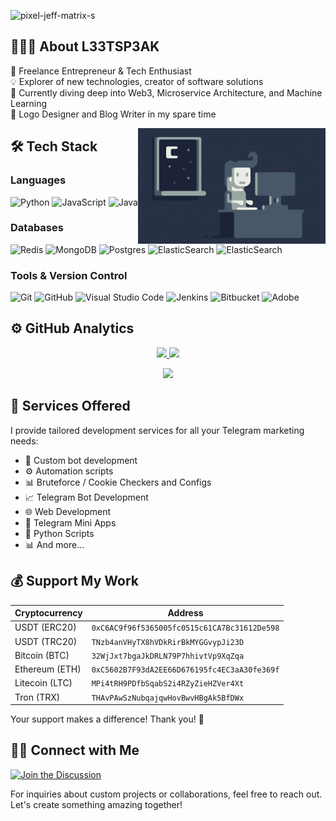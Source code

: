 ![pixel-jeff-matrix-s](https://github.com/user-attachments/assets/a705dda2-172a-45d8-99ef-b86bbceaaf87)

## 👨🏻‍💻 About L33TSP3AK

🚀 Freelance Entrepreneur & Tech Enthusiast\
💡 Explorer of new technologies, creator of software solutions\
🌱 Currently diving deep into Web3, Microservice Architecture, and Machine Learning\
🎨 Logo Designer and Blog Writer in my spare time


<img alt="Night Coding" src="https://raw.githubusercontent.com/AVS1508/AVS1508/master/assets/Night-Coding.gif" align="right"/>



## 🛠 Tech Stack

### Languages
![Python](https://img.shields.io/badge/python-3670A0?style=for-the-badge&logo=python&logoColor=ffdd54)
![JavaScript](https://img.shields.io/badge/javascript-%23323330.svg?style=for-the-badge&logo=javascript&logoColor=%23F7DF1E)
![Java](https://img.shields.io/badge/java-%23ED8B00.svg?style=for-the-badge&logo=java&logoColor=white)

### Databases
![Redis](https://img.shields.io/badge/redis-%23DD0031.svg?style=for-the-badge&logo=redis&logoColor=white)
![MongoDB](https://img.shields.io/badge/MongoDB-%234ea94b.svg?style=for-the-badge&logo=mongodb&logoColor=white)
![Postgres](https://img.shields.io/badge/postgres-%23316192.svg?style=for-the-badge&logo=postgresql&logoColor=white)
![ElasticSearch](https://img.shields.io/badge/-ElasticSearch-005571?style=for-the-badge&logo=elasticsearch)
![ElasticSearch](https://img.shields.io/badge/-ElasticSearch-005571?style=for-the-badge&logo=elasticsearch)
### Tools & Version Control
![Git](https://img.shields.io/badge/git-%23F05033.svg?style=for-the-badge&logo=git&logoColor=white)
![GitHub](https://img.shields.io/badge/github-%23121011.svg?style=for-the-badge&logo=github&logoColor=white)
![Visual Studio Code](https://img.shields.io/badge/Visual%20Studio%20Code-0078d7.svg?style=for-the-badge&logo=visual-studio-code&logoColor=white)
![Jenkins](https://img.shields.io/badge/jenkins-%232C5263.svg?style=for-the-badge&logo=jenkins&logoColor=white)
![Bitbucket](https://img.shields.io/badge/bitbucket-%230047B3.svg?style=for-the-badge&logo=bitbucket&logoColor=white)
![Adobe](https://img.shields.io/badge/adobe-%23FF0000.svg?style=for-the-badge&logo=adobe&logoColor=white)

## ⚙️ GitHub Analytics

<p align="center">
  <a href="https://github.com/L33TSP3AK">
    <img height="180em" src="https://github-readme-stats-eight-theta.vercel.app/api?username=Adityakanoi2001&show_icons=true&theme=algolia&include_all_commits=true&count_private=true"/>
  </a>
  <a href="https://github.com/L33TSP3AK">
    <img height="180em" src="https://github-readme-stats-eight-theta.vercel.app/api/top-langs/?username=Adityakanoi2001&layout=compact&langs_count=8&theme=algolia"/>
  </a>
</p>

<p align="center">
  <img height="180em" src="https://github-readme-streak-stats.herokuapp.com/?user=L33TSP3AK&theme=dark&hide_border=true"/>
</p>

## 💼 Services Offered

I provide tailored development services for all your Telegram marketing needs:

- 🤖 Custom bot development
- ⚙️ Automation scripts
- 📊 Bruteforce / Cookie Checkers and Configs
- 📈 Telegram Bot Development
- 🌐 Web Development
- 🔗 Telegram Mini Apps
- 🐍 Python Scripts
- 📊 And more...

## 💰 Support My Work

| Cryptocurrency | Address |
|----------------|---------|
| USDT (ERC20) | `0xC6AC9f96f5365005fc0515c61CA7Bc31612De598` |
| USDT (TRC20) | `TNzb4anVHyTX8hVDkRirBkMYGGvypJi23D` |
| Bitcoin (BTC) | `32WjJxt7bgaJkDRLN79P7hhivtVp9XqZqa` |
| Ethereum (ETH) | `0xC5602B7F93dA2EE66D676195fc4EC3aA30fe369f` |
| Litecoin (LTC) | `MPi4tRH9PDfbSqabS2i4RZyZieHZVer4Xt` |
| Tron (TRX) | `THAvPAwSzNubqajqwHovBwvHBgAk5BfDWx` |

Your support makes a difference! Thank you! 🙏

## 🤝🏻 Connect with Me

[![Join the Discussion](https://github.com/user-attachments/assets/8bdf8ab1-2334-4120-b8b1-0530ce783995)](https://github.com/L33TSP3AK/L33TSP3AK/discussions)

For inquiries about custom projects or collaborations, feel free to reach out. Let's create something amazing together!
